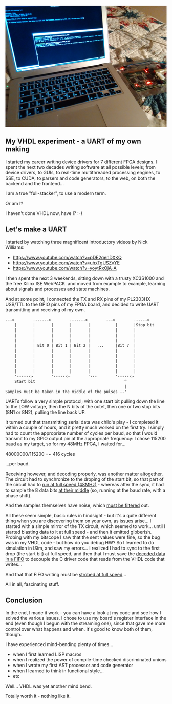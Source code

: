 
![Data sent from minicom over the PL2303HX USB/TTL UART, read by the FPGA's GPIO pins, decoded and read back via a FIFO.](operational.jpg "Data sent from minicom over the PL2303HX USB/TTL UART, read by the FPGA's GPIO pins, decoded and read back via a FIFO.")

## My VHDL experiment - a UART of my own making

I started my career writing device drivers for 7 different FPGA designs.
I spent the next two decades writing software at all possible levels;
from device drivers, to GUIs, to real-time multithreaded processing
engines, to SSE, to CUDA, to parsers and code generators, to the web,
on both the backend and the frontend...

I am a true "full-stacker", to use a modern term.

Or am I?

I haven't done VHDL now, have I? :-)

## Let's make a UART

I started by watching three magnificent introductory videos
by Nick Williams:

- https://www.youtube.com/watch?v=pDE2qenDXKQ
- https://www.youtube.com/watch?v=uhxTgUSZvYE
- https://www.youtube.com/watch?v=yoytRxOjA-A

I then spent the next 3 weekends, sitting down with a trusty XC3S1000 and
the free Xilinx ISE WebPACK. and moved from example to example, learning
about signals and processes and state machines.

And at some point, I connected the TX and RX pins of my PL2303HX USB/TTL to
the GPIO pins of my FPGA board, and decided to write UART transmitting and
receiving of my own.

    --->        .------>        .------>        --->        .----->
        |       |       |       |       |           |       |Stop bit 
        |       |       |       |       |           |       |         
        |       |       |       |       |           |       |
        |       |       |       |       |           |       |
        |       | Bit 0 | Bit 1 | Bit 2 |   ...     |Bit 7  |
        |       |       |       |       |           |       |
        |       |       |       |       |           |       |
        |       |       |       |       |           |       |
        |       |       |       |       |           |       |
        |       |       |       |       |           |       |
        '------>        '------>        '---        '------>      
        Start bit                                       ^
                                                        |
    Samples must be taken in the middle of the pulses --'

UARTs follow a very simple protocol; with one start bit pulling down the
line to the LOW voltage, then the N bits of the octet, then one or
two stop bits (8N1 or 8N2), pulling the line back UP.

It turned out that transmitting serial data was child's play - I completed
it within a couple of hours, and it pretty much worked on the first try.
I simply had to count the appropriate number of cycles per baud,
so that I would transmit to my GPIO output pin at the appropriate
frequency: I chose 115200 baud as my target, so for my 48MHz FPGA,
I waited for...

  48000000/115200 =~ 416 cycles

...per baud.

Receiving however, and decoding properly, was another matter altogether,
The circuit had to synchronize to the droping of the start bit, so that
part of the circuit had to
[run at full speed (48MHz)](blob/master/Example2.vhd#L643) -
whereas after the sync, it had to sample the 8 data bits 
[at their middle](blob/master/Example2.vhd#L660)
(so, running at the baud rate, with a phase shift).

And the samples themselves have noise, which
[must be filtered](blob/master/Example2.vhd#L521) out.

All these seem simple, basic rules in hindsight - but it's a quite different
thing when you are discovering them on your own, as issues arise...
I started with a simple mirror of the TX circuit, which seemed to work...
until I started blasting data to it at full speed - and then it
emitted gibberish. Probing with my bitscope I saw that the sent values were
fine, so the bug was in my VHDL code - but how do you debug HW? So I learned
to do simulation in ISim, and saw my errors... I realized I had to sync to 
the first drop (the start bit) at full speed, and then that I must save
the [decoded data in a FIFO](blob/master/Example2.vhd#L686)
to decouple the C driver code that reads from the VHDL code that writes...

And that that FIFO writing must be
[strobed at full speed](blob/master/Example2.vhd#L583)...

All in all, fascinating stuff.

## Conclusion

In the end, I made it work - you can have a look at my code and see how
I solved the various issues. I chose to use my board's register interface
in the end (even though I begun with the streaming one), since that gave
me more control over what happens and when. It's good to know both of
them, though.

I have experienced mind-bending plenty of times...

- when I first learned LISP macros
- when I realized the power of compile-time checked discriminated unions
- when I wrote my first AST processor and code generator
- when I learned to think in functional style...
- etc

Well... VHDL was yet another mind bend.

Totally worth it - nothing like it.
